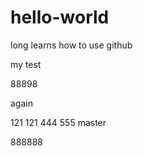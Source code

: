 # hello-world
long learns how to use github


my test


88898


again

121 121	444 555 master



888888
